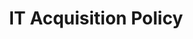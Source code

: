 ---
title: IT Acquisition Policy
description: This webpage identifies each of the categories of IT and summarizes policies that may be applicable for IT procurements. 
external_url: www.gsa.gov/policy-regulations/policy/acquisition-policy/information-technology-acquisition
content_tags:
type: link
filters: acquisition-best-practices
---